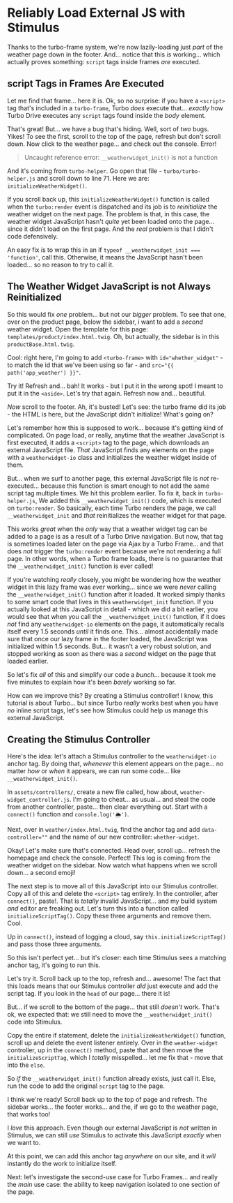 # Reliably Load External JS with Stimulus

Thanks to the turbo-frame system, we're now lazily-loading just *part* of the
weather page down in the footer. And... notice that this *is* working... which
actually proves something: `script` tags inside frames *are* executed.

## script Tags in Frames Are Executed

Let me find that frame... here it is. Ok, so no surprise: if you have a `<script>`
tag that's included in a `turbo-frame`, Turbo *does* execute that... *exactly* how
Turbo Drive executes any `script` tags found inside the *body* element.

That's great! But... we have a bug that's hiding. Well, sort of *two* bugs. Yikes!
To see the first, scroll to the top of the page, refresh but don't scroll down. Now
click to the weather page... and check out the console. Error!

> Uncaught reference error: `__weatherwidget_init()` is not a function

And it's coming from `turbo-helper`. Go open that file - `turbo/turbo-helper.js`
and scroll down to line 71. Here we are: `initializeWeatherWidget()`.

If you scroll back up, this `initializeWeatherWidget()` function is called when
the `turbo:render` event is dispatched and its job is to *reinitialize* the weather
widget on the next page. The problem is that, in this case, the weather widget
JavaScript hasn't *quite* yet been loaded onto the page... since it didn't load on
the first page. And the *real* problem is that I didn't code defensively.

An easy fix is to wrap this in an if `typeof __weatherwidget_init === 'function'`,
call this. Otherwise, it means the JavaScript hasn't been loaded... so no reason
to try to call it.

## The Weather Widget JavaScript is not Always Reinitialized

So this would fix *one* problem... but not our *bigger* problem. To see that one,
over on the product page, below the sidebar, i want to add a *second* weather widget.
Open the template for this page: `templates/product/index.html.twig`. Oh, but
actually, the sidebar is in this `productBase.html.twig`.

Cool: right here, I'm going to add `<turbo-frame>` with `id="whether_widget"` -
to match the id that we've been using so far - and `src="{{ path('app_weather') }}"`.

Try it! Refresh and... bah! It works - but I put it in the wrong spot! I meant
to put it in the `<aside>`. Let's try that again. Refresh now and... beautiful.

*Now* scroll to the footer. Ah, it's busted! Let's see: the turbo frame did its
job - the HTML is here, but the JavaScript didn't initialize! What's going on?

Let's remember how this is supposed to work... because it's getting kind of
complicated. On page load, or really, anytime that the weather JavaScript is first
executed, it adds a `<script>` tag to the page, which downloads an external
JavaScript file. *That* JavaScript finds any elements on the page with a
`weatherwidget-io` class and initializes the weather widget inside of them.

But... when we surf to another page, this external JavaScript file is *not*
re-executed... because this function is smart enough to not add the same script
tag multiple times. We hit this problem earlier. To fix it, back in `turbo-helper.js`,
We added this `__weatherwidget_init()` code, which is executed on `turbo:render`.
So basically, each time Turbo renders the page, we call `__weatherwidget_init`
and *that* reinitializes the weather widget for that page.

This works *great* when the *only* way that a weather widget tag can be added to
a page is as a result of a Turbo Drive navigation. But now, that tag is sometimes
loaded later on the page via Ajax by a Turbo Frame... and that does *not* trigger
the `turbo:render` event because we're not rendering a full page. In other words,
when a Turbo frame loads, there is no guarantee that the `__weatherwidget_init()`
function is ever called!

If you're watching *really* closely, you might be wondering how the weather widget
in this lazy frame was *ever* working... since we were *never* calling the
`__weatherwidget_init()` function after it loaded. It worked simply thanks to some
smart code that lives in this `weatherwidget_init` function. If you actually
looked at this JavaScript in detail - which we did a bit earlier, you would see that
when you call the `__weatherwidget_init()` function, if it does *not* find any
`weatherwidget-io` elements on the page, it automatically recalls itself every 1.5
seconds *until* it finds one. This... almost accidentally made sure that once
our lazy frame in the footer loaded, the JavaScript was initialized within 1.5
seconds. But... it wasn't a very robust solution, and stopped working as soon as
there was a *second* widget on the page that loaded earlier.

So let's fix *all* of this and simplify our code a *bunch*... because it took me
five minutes to explain how it's been *barely* working so far.

How can we improve this? By creating a Stimulus controller! I know, this tutorial
is about Turbo... but since Turbo *really* works best when you have *no* inline
script tags, let's see how Stimulus could help us manage this external JavaScript.

## Creating the Stimulus Controller

Here's the idea: let's attach a Stimulus controller to the `weatherwidget-io` anchor
tag. By doing that, *whenever* this element appears on the page... no matter *how*
or *when* it appears, we can run some code... like `__weatherwidget_init()`.

In `assets/controllers/`, create a new file called, how about,
`weather-widget_controller.js`. I'm going to cheat... as usual... and steal the
code from another controller, paste... then clear everything out. Start with
a `connect()` function and `console.log('🌦')`.

Next, over in `weather/index.html.twig`, find the anchor tag and add
`data-controller=""` and the name of our new controller: `whether-widget`.

Okay! Let's make sure that's connected. Head over, scroll up... refresh the homepage
and check the console. Perfect! This log is coming from the weather widget on the
sidebar. Now watch what happens when we scroll down... a second emoji!

The next step is to move all of this JavaScript into our Stimulus controller.
Copy all of this and delete the `<script>` tag entirely. In the controller, after
`connect()`, paste!. That is *totally* invalid JavaScript... and my build system
*and* editor are freaking out. Let's turn this into a function called
`initializeScriptTag()`. Copy these three arguments and remove them. Cool.

Up in `connect()`, instead of logging a cloud, say `this.initializeScriptTag()`
and pass those three arguments.

So this isn't perfect yet... but it's closer: each time Stimulus sees a matching
anchor tag, it's going to run this.

Let's try it. Scroll back up to the top, refresh and... awesome! The fact that this
loads means that our Stimulus controller *did* just execute and add the script
tag. If you look in the `head` of our page... there it is!

But... if we scroll to the bottom of the page... that still *doesn't* work. That's
ok, we expected that: we still need to move the `__weatherwidget_init()` code into
Stimulus.

Copy the entire if statement, delete the `initializeWeatherWidget()` function, scroll
up and delete the event listener entirely. Over in the `weather-widget` controller,
up in the `connect()` method, paste that and then move the `initializeScriptTag`,
which I *totally* misspelled... let me fix that - move that into the `else`.

So *if* the `__weatherwidget_init()` function already exists, just call
it. Else, run the code to add the original `script` tag to the page.

I think we're ready! Scroll back up to the top of page and refresh. The sidebar
works... the footer works... and the, if we go to the weather page, that works too!

I *love* this approach. Even though our external JavaScript is *not* written in
Stimulus, we can still *use* Stimulus to activate this JavaScript *exactly*
when we want to.

At this point, we can add this anchor tag *anywhere* on our site, and it *will*
instantly do the work to initialize itself.

Next: let's investigate the second-use case for Turbo Frames... and really the
*main* use case: the ability to keep navigation isolated to one section of the page.
